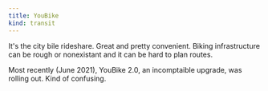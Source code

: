 ```yaml
---
title: YouBike
kind: transit
---
```

It's the city bile rideshare. Great and pretty convenient. Biking infrastructure can be rough or nonexistant and it can be hard to plan routes.

Most recently (June 2021), YouBike 2.0, an incomptaible upgrade, was rolling out. Kind of confusing.
